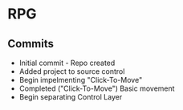 # RPG

## Commits
* Initial commit - Repo created 
* Added project to source control
* Begin impelmenting "Click-To-Move"
* Completed ("Click-To-Move") Basic movement
* Begin separating Control Layer